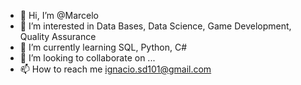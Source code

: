 - 👋 Hi, I’m @Marcelo
- 👀 I’m interested in Data Bases, Data Science, Game Development, Quality Assurance
- 🌱 I’m currently learning SQL, Python, C#
- 💞️ I’m looking to collaborate on ...
- 📫 How to reach me ignacio.sd101@gmail.com

<!---
MarceloS101/MarceloS101 is a ✨ special ✨ repository because its `README.md` (this file) appears on your GitHub profile.
You can click the Preview link to take a look at your changes.
--->
